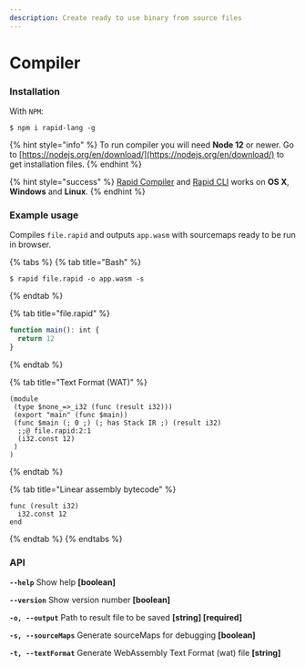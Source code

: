 ```yaml
---
description: Create ready to use binary from source files
---
```


# Compiler

### Installation

With `NPM`:

```
$ npm i rapid-lang -g
```

{% hint style="info" %}
To run compiler you will need **Node 12** or newer. Go to [https://nodejs.org/en/download/](https://nodejs.org/en/download/) to get installation files.
{% endhint %}

{% hint style="success" %}
[Rapid Compiler](compiler.md) and [Rapid CLI](cli.md) works on **OS X**, **Windows** and **Linux**.
{% endhint %}

### Example usage

Compiles `file.rapid` and outputs `app.wasm` with sourcemaps ready to be run in browser.

{% tabs %}
{% tab title="Bash" %}
```text
$ rapid file.rapid -o app.wasm -s
```
{% endtab %}

{% tab title="file.rapid" %}
```javascript
function main(): int {
  return 12
}
```
{% endtab %}

{% tab title="Text Format \(WAT\)" %}
```
(module
 (type $none_=>_i32 (func (result i32)))
 (export "main" (func $main))
 (func $main (; 0 ;) (; has Stack IR ;) (result i32)
  ;;@ file.rapid:2:1
  (i32.const 12)
 )
)
```
{% endtab %}

{% tab title="Linear assembly bytecode" %}
```
func (result i32)
  i32.const 12
end
```
{% endtab %}
{% endtabs %}

### API

**`--help`** Show help **\[boolean\]**

**`--version`** Show version number **\[boolean\]**

**`-o, --output`** Path to result file to be saved **\[string\] \[required\]**

**`-s, --sourceMaps`** Generate sourceMaps for debugging **\[boolean\]**

**`-t, --textFormat`** Generate WebAssembly Text Format \(wat\) file **\[string\]**

